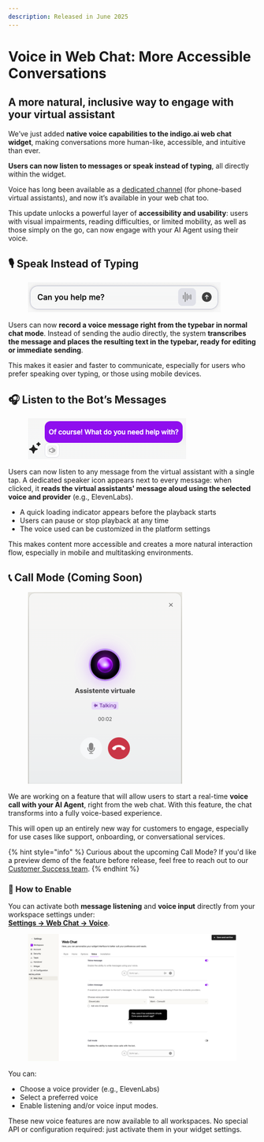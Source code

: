 ```yaml
---
description: Released in June 2025
---
```


# Voice in Web Chat: More Accessible Conversations

## **A more natural, inclusive way to engage with your virtual assistant**

We’ve just added **native voice capabilities to the indigo.ai web chat widget**, making conversations more human-like, accessible, and intuitive than ever.&#x20;

**Users can now listen to messages or speak instead of typing**, all directly within the widget.

Voice has long been available as a [dedicated channel](../../getting-started/communication-channels/voice.md) (for phone-based virtual assistants), and now it’s available in your web chat too.

This update unlocks a powerful layer of **accessibility and usability**: users with visual impairments, reading difficulties, or limited mobility, as well as those simply on the go, can now engage with your AI Agent using their voice.

## 🎙️ Speak Instead of Typing

<figure><img src="../../.gitbook/assets/Screenshot 2025-07-07 alle 11.51.52.png" alt=""><figcaption></figcaption></figure>

Users can now **record a voice message right from the typebar in normal chat mode**. Instead of sending the audio directly, the system **transcribes the message and places the resulting text in the typebar, ready for editing or immediate sending**.

This makes it easier and faster to communicate, especially for users who prefer speaking over typing, or those using mobile devices.

## 🎧 Listen to the Bot’s Messages

<figure><img src="../../.gitbook/assets/Screenshot 2025-07-07 alle 11.52.23.png" alt=""><figcaption></figcaption></figure>

Users can now listen to any message from the virtual assistant with a single tap. A dedicated speaker icon appears next to every message: when clicked, it **reads the virtual assistants' message aloud using the selected voice and provider** (e.g., ElevenLabs).&#x20;

* A quick loading indicator appears before the playback starts
* Users can pause or stop playback at any time
* The voice used can be customized in the platform settings

This makes content more accessible and creates a more natural interaction flow, especially in mobile and multitasking environments.

## 📞 Call Mode (Coming Soon)

<figure><img src="../../.gitbook/assets/Screenshot 2025-07-07 alle 11.45.42.png" alt="" width="313"><figcaption></figcaption></figure>

We are working on a feature that will allow users to start a real-time **voice call with your AI Agent**, right from the web chat. With this feature, the chat transforms into a fully voice-based experience.

This will open up an entirely new way for customers to engage, especially for use cases like support, onboarding, or conversational services.

{% hint style="info" %}
Curious about the upcoming Call Mode? If you'd like a preview demo of the feature before release, feel free to reach out to our [Customer Success team](../../need-help/our-customer-success-team.md).
{% endhint %}

### 🔧 How to Enable

You can activate both **message listening** and **voice input** directly from your workspace settings under:\
[**Settings → Web Chat → Voice**](../../build-your-ai-agents/configure-and-install-the-web-chat.md#voice).

<figure><img src="../../.gitbook/assets/Screenshot 2025-07-07 alle 11.34.16.png" alt=""><figcaption></figcaption></figure>

You can:

* Choose a voice provider (e.g., ElevenLabs)
* Select a preferred voice
* Enable listening and/or voice input modes.&#x20;

These new voice features are now available to all workspaces. No special API or configuration required: just activate them in your widget settings.
